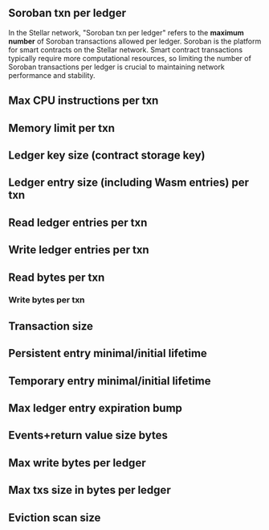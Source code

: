 ## Soroban txn per ledger

In the Stellar network, "Soroban txn per ledger" refers to the **maximum number** of Soroban transactions allowed per ledger. Soroban is the platform for smart contracts on the Stellar network. Smart contract transactions typically require more computational resources, so limiting the number of Soroban transactions per ledger is crucial to maintaining network performance and stability.



## Max CPU instructions per txn



## Memory limit per txn



## Ledger key size (contract storage key)



## Ledger entry size (including Wasm entries) per txn



## Read ledger entries per txn



## Write ledger entries per txn



## Read bytes per txn



### Write bytes per txn



## Transaction size



## Persistent entry minimal/initial lifetime



## Temporary entry minimal/initial lifetime



## Max ledger entry expiration bump



## Events+return value size bytes



## Max write bytes per ledger



## Max txs size in bytes per ledger



## Eviction scan size